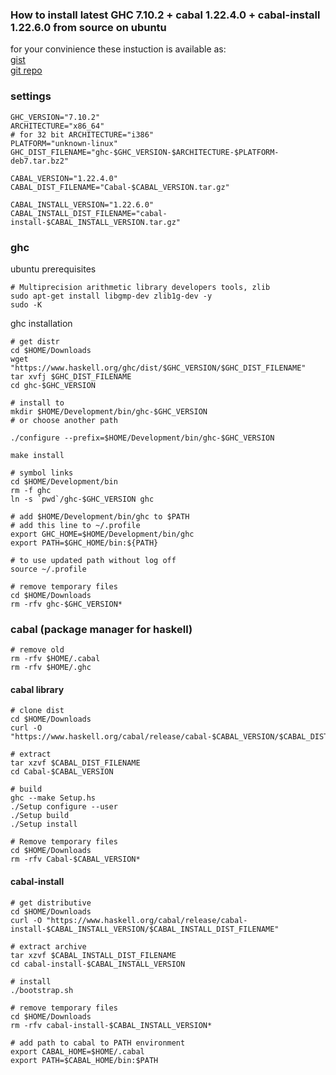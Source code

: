 ### How to install latest GHC 7.10.2 + cabal 1.22.4.0 + cabal-install 1.22.6.0 from source on ubuntu

for your convinience these instuction is available as:  
[gist](https://gist.github.com/yantonov/10083524)  
[git repo](https://github.com/yantonov/install-ghc)

### settings

    GHC_VERSION="7.10.2"  
    ARCHITECTURE="x86_64"  
    # for 32 bit ARCHITECTURE="i386"      
    PLATFORM="unknown-linux"  
    GHC_DIST_FILENAME="ghc-$GHC_VERSION-$ARCHITECTURE-$PLATFORM-deb7.tar.bz2"
    
    CABAL_VERSION="1.22.4.0"
    CABAL_DIST_FILENAME="Cabal-$CABAL_VERSION.tar.gz"

    CABAL_INSTALL_VERSION="1.22.6.0"
    CABAL_INSTALL_DIST_FILENAME="cabal-install-$CABAL_INSTALL_VERSION.tar.gz"

### ghc

ubuntu prerequisites

    # Multiprecision arithmetic library developers tools, zlib  
    sudo apt-get install libgmp-dev zlib1g-dev -y  
    sudo -K

ghc installation

    # get distr  
    cd $HOME/Downloads
    wget "https://www.haskell.org/ghc/dist/$GHC_VERSION/$GHC_DIST_FILENAME"  
    tar xvfj $GHC_DIST_FILENAME  
    cd ghc-$GHC_VERSION  

    # install to  
    mkdir $HOME/Development/bin/ghc-$GHC_VERSION  
    # or choose another path
    
    ./configure --prefix=$HOME/Development/bin/ghc-$GHC_VERSION  
    
    make install

    # symbol links  
    cd $HOME/Development/bin
    rm -f ghc
    ln -s `pwd`/ghc-$GHC_VERSION ghc  
    
    # add $HOME/Development/bin/ghc to $PATH  
    # add this line to ~/.profile  
    export GHC_HOME=$HOME/Development/bin/ghc  
    export PATH=$GHC_HOME/bin:${PATH}
    
    # to use updated path without log off
    source ~/.profile
    
    # remove temporary files  
    cd $HOME/Downloads  
    rm -rfv ghc-$GHC_VERSION*

### cabal (package manager for haskell)

    # remove old  
    rm -rfv $HOME/.cabal
    rm -rfv $HOME/.ghc

#### cabal library

    # clone dist  
    cd $HOME/Downloads  
    curl -O "https://www.haskell.org/cabal/release/cabal-$CABAL_VERSION/$CABAL_DIST_FILENAME"  
    
    # extract   
    tar xzvf $CABAL_DIST_FILENAME  
    cd Cabal-$CABAL_VERSION  
    
    # build
    ghc --make Setup.hs
    ./Setup configure --user
    ./Setup build
    ./Setup install
    
    # Remove temporary files
    cd $HOME/Downloads
    rm -rfv Cabal-$CABAL_VERSION*

#### cabal-install

    # get distributive  
    cd $HOME/Downloads  
    curl -O "https://www.haskell.org/cabal/release/cabal-install-$CABAL_INSTALL_VERSION/$CABAL_INSTALL_DIST_FILENAME"  
    
    # extract archive  
    tar xzvf $CABAL_INSTALL_DIST_FILENAME  
    cd cabal-install-$CABAL_INSTALL_VERSION  
    
    # install  
    ./bootstrap.sh
    
    # remove temporary files  
    cd $HOME/Downloads  
    rm -rfv cabal-install-$CABAL_INSTALL_VERSION*  
    
    # add path to cabal to PATH environment
    export CABAL_HOME=$HOME/.cabal
    export PATH=$CABAL_HOME/bin:$PATH
